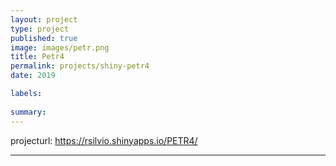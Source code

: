 ```yaml
---
layout: project
type: project
published: true
image: images/petr.png
title: Petr4
permalink: projects/shiny-petr4
date: 2019

labels:
  
summary: 
---
```


projecturl: https://rsilvio.shinyapps.io/PETR4/

---

